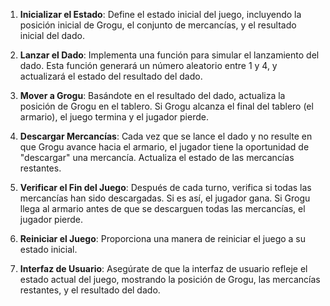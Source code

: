 1. **Inicializar el Estado**: Define el estado inicial del juego, incluyendo la posición inicial de Grogu, el conjunto de mercancías, y el resultado inicial del dado.

2. **Lanzar el Dado**: Implementa una función para simular el lanzamiento del dado. Esta función generará un número aleatorio entre 1 y 4, y actualizará el estado del resultado del dado.

3. **Mover a Grogu**: Basándote en el resultado del dado, actualiza la posición de Grogu en el tablero. Si Grogu alcanza el final del tablero (el armario), el juego termina y el jugador pierde.

4. **Descargar Mercancías**: Cada vez que se lance el dado y no resulte en que Grogu avance hacia el armario, el jugador tiene la oportunidad de "descargar" una mercancía. Actualiza el estado de las mercancías restantes.

5. **Verificar el Fin del Juego**: Después de cada turno, verifica si todas las mercancías han sido descargadas. Si es así, el jugador gana. Si Grogu llega al armario antes de que se descarguen todas las mercancías, el jugador pierde.

6. **Reiniciar el Juego**: Proporciona una manera de reiniciar el juego a su estado inicial.

7. **Interfaz de Usuario**: Asegúrate de que la interfaz de usuario refleje el estado actual del juego, mostrando la posición de Grogu, las mercancías restantes, y el resultado del dado.
